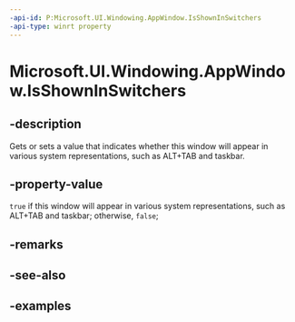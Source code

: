 ```yaml
---
-api-id: P:Microsoft.UI.Windowing.AppWindow.IsShownInSwitchers
-api-type: winrt property
---
```


# Microsoft.UI.Windowing.AppWindow.IsShownInSwitchers

<!--
public bool IsShownInSwitchers { get; set; }
-->


## -description

Gets or sets a value that indicates whether this window will appear in various system representations, such as ALT+TAB and taskbar.

## -property-value

`true` if this window will appear in various system representations, such as ALT+TAB and taskbar; otherwise, `false`;

## -remarks

## -see-also

## -examples


